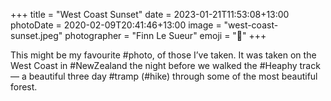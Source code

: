 +++
title = "West Coast Sunset"
date = 2023-01-21T11:53:08+13:00
photoDate = 2020-02-09T20:41:46+13:00
image = "west-coast-sunset.jpeg"
photographer = "Finn Le Sueur"
emoji = "📸"
+++

This might be my favourite #photo, of those I’ve taken. It was taken on the West Coast in #NewZealand the night before we walked the #Heaphy track — a beautiful three day #tramp (#hike) through some of the most beautiful forest.
